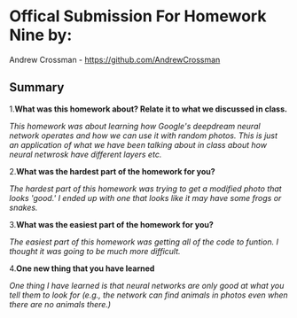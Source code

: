 # Offical Submission For Homework Nine by:
Andrew Crossman -  https://github.com/AndrewCrossman <br />

## Summary
1.**What was this homework about? Relate it to what we discussed in class.**

*This homework was about learning how Google's deepdream neural network operates and how we can use it with random photos. This is just an application of what we have been talking about in class about how neural netwrosk have different layers etc.*

2.**What was the hardest part of the homework for you?**

*The hardest part of this homework was trying to get a modified photo that looks 'good.' I ended up with one that looks like it may have some frogs or snakes.*
  
3.**What was the easiest part of the homework for you?**

*The easiest part of this homework was getting all of the code to funtion. I thought it was going to be much more difficult.*
  
4.**One new thing that you have learned**
 
*One thing I have learned is that neural networks are only good at what you tell them to look for (e.g., the network can find animals in photos even when there are no animals there.)*
